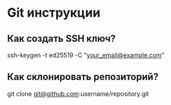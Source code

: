 # Git инструкции

## Как создать SSH ключ?

ssh-keygen -t ed25519 -C 
"your_email@example.com"

## Как склонировать репозиторий?

git clone git@github.com:username/repository.git